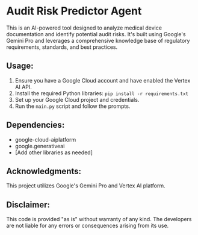 # Audit Risk Predictor Agent

This is an AI-powered tool designed to analyze medical device documentation and identify potential audit risks. It's built using Google's Gemini Pro and leverages a comprehensive knowledge base of regulatory requirements, standards, and best practices. 

## Usage:

1. Ensure you have a Google Cloud account and have enabled the Vertex AI API.
2. Install the required Python libraries: `pip install -r requirements.txt`
3. Set up your Google Cloud project and credentials.
4. Run the `main.py` script and follow the prompts.

## Dependencies:

* google-cloud-aiplatform
* google.generativeai
* [Add other libraries as needed]

## Acknowledgments:

This project utilizes Google's Gemini Pro and Vertex AI platform. 

## Disclaimer:

This code is provided "as is" without warranty of any kind.  The developers are not liable for any errors or consequences arising from its use.
